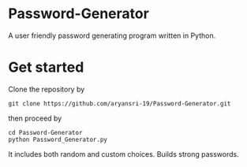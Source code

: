 # Password-Generator
A user friendly password generating program written in Python.

# Get started
Clone the repository by
```
git clone https://github.com/aryansri-19/Password-Generator.git
```
then proceed by
```
cd Password-Generator
python Password_Generator.py
```

It includes both random and custom choices.
Builds strong passwords. 
